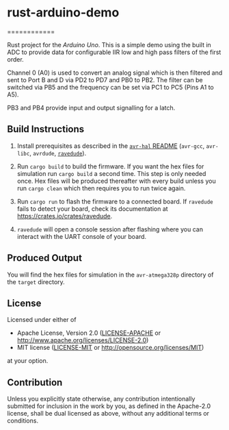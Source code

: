 # rust-arduino-demo

============

Rust project for the _Arduino Uno_. This is a simple demo using the
built in ADC to provide data for configurable IIR low and high pass
filters of the first order.

Channel 0 (A0) is used to convert an analog signal which is then
filtered and sent to Port B and D via PD2 to PD7 and PB0 to PB2.
The filter can be switched via PB5 and the frequency can be set
via PC1 to PC5 (Pins A1 to A5).

PB3 and PB4 provide input and output signalling for a latch.

## Build Instructions

1. Install prerequisites as described in the [`avr-hal` README] (`avr-gcc`, `avr-libc`, `avrdude`, [`ravedude`]).

2. Run `cargo build` to build the firmware. If you want the hex files for
simulation run `cargo build` a second time. This step is only needed once.
Hex files will be produced thereafter with every build unless you run `cargo clean`
which then requires you to run twice again.

3. Run `cargo run` to flash the firmware to a connected board.  If `ravedude`
   fails to detect your board, check its documentation at
   <https://crates.io/crates/ravedude>.

4. `ravedude` will open a console session after flashing where you can interact
   with the UART console of your board.

[`avr-hal` README]: https://github.com/Rahix/avr-hal#readme
[`ravedude`]: https://crates.io/crates/ravedude

## Produced Output

You will find the hex files for simulation in the `avr-atmega328p` directory of the
`target` directory.

## License

Licensed under either of

- Apache License, Version 2.0
   ([LICENSE-APACHE](LICENSE-APACHE) or <http://www.apache.org/licenses/LICENSE-2.0>)
- MIT license
   ([LICENSE-MIT](LICENSE-MIT) or <http://opensource.org/licenses/MIT>)

at your option.

## Contribution

Unless you explicitly state otherwise, any contribution intentionally submitted
for inclusion in the work by you, as defined in the Apache-2.0 license, shall
be dual licensed as above, without any additional terms or conditions.
